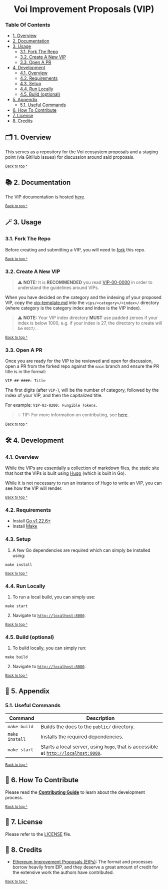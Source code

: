 <h1 align="center">
  Voi Improvement Proposals (VIP)
</h1>

### Table Of Contents

* [1. Overview](#-1-overview)
* [2. Documentation](#-2-documentation)
* [3. Usage](#-3-usage)
  - [3.1. Fork The Repo](#31-fork-the-repo)
  - [3.2. Create A New VIP](#32-create-a-new-vip)
  - [3.3. Open A PR](#33-open-a-pr)
* [4. Development](#-4-development)
  - [4.1. Overview](#41-overview)
  - [4.2. Requirements](#42-requirements)
  - [4.3. Setup](#43-setup)
  - [4.4. Run Locally](#44-run-locally)
  - [4.5. Build (optional)](#45-build-optional)
* [5. Appendix](#-5-appendix)
  - [5.1. Useful Commands](#51-useful-commands)
* [6. How To Contribute](#-6-how-to-contribute)
* [7. License](#-7-license)
* [8. Credits](#-8-credits)

## 🗂️ 1. Overview

This serves as a repository for the Voi ecosystem proposals and a staging point (via GitHub issues) for discussion around said proposals.

<sup>[Back to top ^][table-of-contents]</sup>

## 📚 2. Documentation

The VIP documentation is hosted [here][documentation].

<sup>[Back to top ^][table-of-contents]</sup>

## 🪄 3. Usage

### 3.1. Fork The Repo

Before creating and submitting a VIP, you will need to [fork](https://github.com/voi-community/voi-improvement-proposals/fork) this repo.

<sup>[Back to top ^][table-of-contents]</sup>

### 3.2. Create A New VIP

> ⚠️ **NOTE:** It is **RECOMMENDED** you read [VIP-00-0000][vip-00-0000] in order to understand the guidelines around VIPs.

When you have decided on the category and the indexing of your proposed VIP, copy the [vip-template.md](./vip-template.md) into the `vips/<category>/<index>/` directory (where category is the category index and index is the VIP index).

> ⚠️ **NOTE:** Your VIP index directory **MUST** use padded zeroes if your index is below 1000, e.g. if your index is 27, the directory to create will be `0027/`..

<sup>[Back to top ^][table-of-contents]</sup>

### 3.3. Open A PR

Once you are ready for the VIP to be reviewed and open for discussion, open a PR from the forked repo against the `main` branch and ensure the PR title is in the format:

````text
VIP-##-####: Title
````

The first digits (after `VIP-`), will be the number of category, followed by the index of your VIP, and then the capitalized title.

For example: `VIP-03-0200: Fungible Tokens`.

> 💡 TIP: For more information on contributing, see [here][contribute].

<sup>[Back to top ^][table-of-contents]</sup>

## 🛠 4. Development

### 4.1. Overview

While the VIPs are essentially a collection of markdown files, the static site that host the VIPs is built using [Hugo][hugo] (which is built in Go).

While it is not necessary to run an instance of Hugo to write an VIP, you can see how the VIP will render.

<sup>[Back to top ^][table-of-contents]</sup>

### 4.2. Requirements

* Install [Go v1.22.6+][go-install]
* Install [Make][make]

### 4.3. Setup

1. A few Go dependencies are required which can simply be installed using:
```shell
make install
```

<sup>[Back to top ^][table-of-contents]</sup>

### 4.4. Run Locally

1. To run a local build, you can simply use:
```shell
make start
```

2. Navigate to [`http://localhost:8080`][localhost].

<sup>[Back to top ^][table-of-contents]</sup>

### 4.5. Build (optional)

1. To build locally, you can simply run:
```shell
make build
```

2. Navigate to [`http://localhost:8080`][localhost].

<sup>[Back to top ^][table-of-contents]</sup>

## 📑 5. Appendix

### 5.1. Useful Commands

| Command        | Description                                                                                      |
|----------------|--------------------------------------------------------------------------------------------------|
| `make build`   | Builds the docs to the `public/` directory.                                                      |
| `make install` | Installs the required dependencies.                                                              |
| `make start`   | Starts a local server, using `hugo`, that is accessible at [`http://localhost:8080`][localhost]. |

<sup>[Back to top ^][table-of-contents]</sup>

## 👏 6. How To Contribute

Please read the [**Contributing Guide**][contribute] to learn about the development process.

<sup>[Back to top ^][table-of-contents]</sup>

## 📄 7. License

Please refer to the [LICENSE][license] file.

## 🎉 8. Credits

* [Ethereum Improvement Proposals (EIPs)](https://eips.ethereum.org/): The format and processes borrow heavily from EIP, and they deserve a great amount of credit for the extensive work the authors have contributed.

<sup>[Back to top ^][table-of-contents]</sup>

<!-- Links -->
[contribute]: ./CONTRIBUTING.md
[documentation]: https://vip.voi.network
[go-install]: https://go.dev/doc/install
[hugo]: https://gohugo.io
[license]: ./LICENSE
[localhost]: http://localhost:8080
[make]: https://www.gnu.org/software/make/
[table-of-contents]: #table-of-contents
[vip-00-0000]: ./vips/00/0000/index.md
